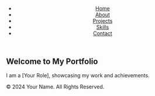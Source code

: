 <!DOCTYPE html>
<html lang="en">
<head>
    <meta charset="UTF-8">
    <meta name="viewport" content="width=device-width, initial-scale=1.0">
    <title>Home - Your Portfolio</title>
    <link rel="stylesheet" href="styles/home.css">
</head>
<body>
    <header>
        <nav>
            <ul>
                <li><a href="index.html">Home</a></li>
                <li><a href="about.html">About</a></li>
                <li><a href="projects.html">Projects</a></li>
                <li><a href="skills.html">Skills</a></li>
                <li><a href="contact.html">Contact</a></li>
            </ul>
        </nav>
    </header>
    <main>
        <section class="intro">
            <h1>Welcome to My Portfolio</h1>
            <p>I am a [Your Role], showcasing my work and achievements.</p>
        </section>
    </main>
    <footer>
        <p>&copy; 2024 Your Name. All Rights Reserved.</p>
    </footer>
</body>
</html>
